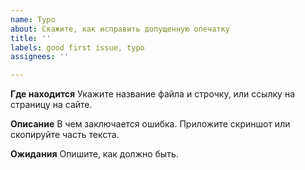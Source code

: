 ```yaml
---
name: Typo
about: Скажите, как исправить допущенную опечатку
title: ''
labels: good first issue, typo
assignees: ''

---
```


**Где находится**
Укажите название файла и строчку, или ссылку на страницу на сайте.

**Описание**
В чем заключается ошибка. Приложите скриншот или скопируйте часть текста.

**Ожидания**
Опишите, как должно быть.
